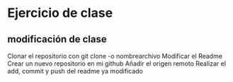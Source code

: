# Ejercicio de clase

## modificación de clase

 Clonar el repositorio con git clone -o nombrearchivo
 Modificar el Readme
 Crear un nuevo repositorio en mi github
 Añadir el origen remoto
 Realizar el add, commit y push del readme ya modificado
